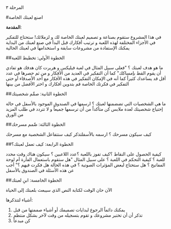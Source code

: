 المرحلة ٣

#اصنع لعبتك الخاصة

__المقدمة__:

في هذا المشروع ستقوم بصناعة و تصميم لعبتك الخاصة لك و لزملائك! ستحتاج للتفكير في الأجزاء المختلفة لهذه اللعبة و ترتيب أفكارك قبل البدأ في صنع لعبتك من البداية
يمكنك الإستفادة من مشروعات سابقة و استخدامها في لعبتك الحالية

##الخطوة الأولي: تخطيط اللعبة

ما هو هدف لعبتك ؟ "فعلى سبيل المثال في لعبة فيليكس و هربرت كان هدفك هو تفادي أن يقوم القط بإمساكك"
كما أن التفكير في العديد من الأفكار و من ثم حصرها في عدد أقل قد يساعدك كثيراً كما أنه في الإمكان التفكير في هذه الأفكار مع أحد الأصدقاء أو حتى التفكير في فكرتك الخاصة
قم بتدوين أفكارك و اختر الأفضل من بينها

##الخطوة الثانية: صمِّم شخصيتك

ما هي الشخصيات التي تضضمنها لعبتك ؟ ارسمها في الصندوق الموجود بالأسفل
في حالة إحتياج شخصيتك لعدة ملابس كن متأكداً من أن ترسمها جميعاً و لا تتردد في طلب المزيد من الورق

##الخطوة الثالثة: صِّمم مسرحك

كيف سيكون مسرحك ؟ ارسمه بالأسفلتذكر كيف ستتفاعل الشخصية مع مسرحك

##الخطوة الرابعة: كيف تعمل لعبتك؟

كيفية الحصول على النقاط ؟كيف تفوز باللعبة ؟عدد اللاعبين ؟ سيكون هناك وقت محدد للعبة ؟
كيفية التحكم في اللعبة ؟ على سبيل المثال "هل ستقوم باستعمال الفأرة أم لوحة المفاتيح ؟ هل ستحتاج لبعض المؤثرات الصوتية ؟ في هذه الحالة هل فكرت فيهم ؟"
أجب عن هذه الأسئلة في الصندوق بالأسفل 

##الخطوة الخامسة: ابنِ لعبتك

الآن حان الوقت لكتابة النص الذي سيبعث بلعبتك إلى الحياة

أشياء لتتذكرها:

1. يمكنك دائماً الرجوع لبدايات تصميمك أو أشياء صممتها من قبل
2. تذكر أن أن تختبر مشروعك و تقوم بتسجيله من وقت لآخر بشكل منتظم
3. كن مبدعاً
